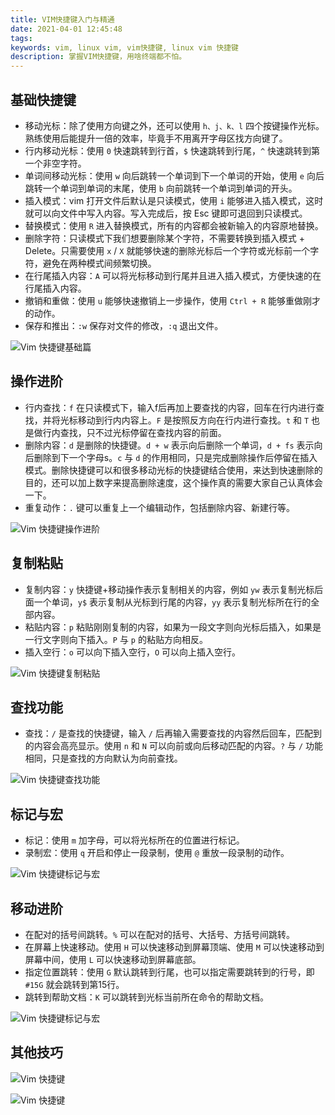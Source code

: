 ```yaml
---
title: VIM快捷键入门与精通
date: 2021-04-01 12:45:48
tags:
keywords: vim, linux vim, vim快捷键, linux vim 快捷键
description: 掌握VIM快捷键，用啥终端都不怕。
---
```


## 基础快捷键

* 移动光标：除了使用方向键之外，还可以使用 `h、j、k、l` 四个按键操作光标。熟练使用后能提升一倍的效率，毕竟手不用离开字母区找方向键了。
* 行内移动光标：使用 `0` 快速跳转到行首，`$` 快速跳转到行尾，`^` 快速跳转到第一个非空字符。
* 单词间移动光标：使用 `w` 向后跳转一个单词到下一个单词的开始，使用 `e` 向后跳转一个单词到单词的末尾，使用 `b` 向前跳转一个单词到单词的开头。
* 插入模式：vim 打开文件后默认是只读模式，使用 `i` 能够进入插入模式，这时就可以向文件中写入内容。写入完成后，按 Esc 键即可退回到只读模式。
* 替换模式：使用 `R` 进入替换模式，所有的内容都会被新输入的内容原地替换。
* 删除字符：只读模式下我们想要删除某个字符，不需要转换到插入模式 + Delete。只需要使用 `x` / `X` 就能够快速的删除光标后一个字符或光标前一个字符，避免在两种模式间频繁切换。
* 在行尾插入内容：`A` 可以将光标移动到行尾并且进入插入模式，方便快速的在行尾插入内容。
* 撤销和重做：使用 `u` 能够快速撤销上一步操作，使用 `Ctrl + R` 能够重做刚才的动作。
* 保存和推出：`:w` 保存对文件的修改，`:q` 退出文件。 

![Vim 快捷键基础篇](20210401-vim-shortcut/NSFileHandle.gif)

## 操作进阶

* 行内查找：`f` 在只读模式下，输入f后再加上要查找的内容，回车在行内进行查找，并将光标移动到行内内容上。`F` 是按照反方向在行内进行查找。`t` 和 `T` 也是做行内查找，只不过光标停留在查找内容的前面。
* 删除内容：`d` 是删除的快捷键。`d + w` 表示向后删除一个单词，`d + fs` 表示向后删除到下一个字母s。`c` 与 `d` 的作用相同，只是完成删除操作后停留在插入模式。删除快捷键可以和很多移动光标的快捷键结合使用，来达到快速删除的目的，还可以加上数字来提高删除速度，这个操作真的需要大家自己认真体会一下。
* 重复动作：`.` 键可以重复上一个编辑动作，包括删除内容、新建行等。

![Vim 快捷键操作进阶](20210401-vim-shortcut/NSFileHandle-7253371.gif)

## 复制粘贴

* 复制内容：`y` 快捷键+移动操作表示复制相关的内容，例如 `yw` 表示复制光标后面一个单词，`y$` 表示复制从光标到行尾的内容，`yy` 表示复制光标所在行的全部内容。
* 粘贴内容：`p` 粘贴刚刚复制的内容，如果为一段文字则向光标后插入，如果是一行文字则向下插入。`P` 与 `p` 的粘贴方向相反。
* 插入空行：`o` 可以向下插入空行，`O` 可以向上插入空行。

![Vim 快捷键复制粘贴](20210401-vim-shortcut/NSFileHandle-7254328.gif)

## 查找功能

* 查找：`/` 是查找的快捷键，输入 `/` 后再输入需要查找的内容然后回车，匹配到的内容会高亮显示。使用 `n` 和 `N` 可以向前或向后移动匹配的内容。`?` 与 `/` 功能相同，只是查找的方向默认为向前查找。

![Vim 快捷键查找功能](20210401-vim-shortcut/NSFileHandle-7254607.gif)

## 标记与宏

* 标记：使用 `m` 加字母，可以将光标所在的位置进行标记。
* 录制宏：使用 `q` 开启和停止一段录制，使用 `@` 重放一段录制的动作。

![Vim 快捷键标记与宏](20210401-vim-shortcut/NSFileHandle-7254999.gif)

## 移动进阶

* 在配对的括号间跳转。`%` 可以在配对的括号、大括号、方括号间跳转。
* 在屏幕上快速移动。使用 `H` 可以快速移动到屏幕顶端、使用 `M` 可以快速移动到屏幕中间，使用 `L` 可以快速移动到屏幕底部。
* 指定位置跳转：使用 `G` 默认跳转到行尾，也可以指定需要跳转到的行号，即 `#15G` 就会跳转到第15行。
* 跳转到帮助文档：`K` 可以跳转到光标当前所在命令的帮助文档。

![Vim 快捷键标记与宏](20210401-vim-shortcut/NSFileHandle-7255373.gif)

## 其他技巧

![Vim 快捷键](20210401-vim-shortcut/NSFileHandle-7255761.gif)

![Vim 快捷键](20210401-vim-shortcut/NSFileHandle-7255770.gif)